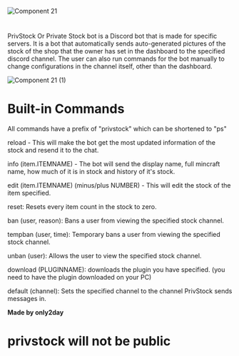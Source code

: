 ![Component 21](https://github.com/only2day/privstock/assets/136255956/ba13f964-bad5-419f-af3e-a33095597924)
# 
PrivStock Or Private Stock bot is a Discord bot that is made for specific servers. It is a bot that automatically sends auto-generated pictures of the stock of the shop that the owner has set in the dashboard to the specified discord channel. The user can also run commands for the bot manually to change configurations in the channel itself, other than the dashboard.

![Component 21 (1)](https://github.com/only2day/privstock/assets/136255956/104432a9-5de3-4d02-9a7b-8bf4148601ca)
# Built-in Commands
All commands have a prefix of "privstock" which can be shortened to "ps"

reload - This will make the bot get the most updated information of the stock and resend it to the chat.

info (item.ITEMNAME) - The bot will send the display name, full mincraft name, how much of it is in stock and history of it's stock.

edit (item.ITEMNAME) (minus/plus NUMBER) - This will edit the stock of the item specified.

reset: Resets every item count in the stock to zero.

ban (user, reason): Bans a user from viewing the specified stock channel.

tempban (user, time): Temporary bans a user from viewing the specified stock channel.

unban (user): Allows the user to view the specified stock channel.

download (PLUGINNAME): downloads the plugin you have specified. (you need to have the plugin downloaded on your PC)

default (channel): Sets the specified channel to the channel PrivStock sends messages in.

**Made by only2day**

# privstock will not be public
